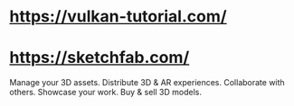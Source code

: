 # https://vulkan-tutorial.com/

# https://sketchfab.com/

Manage your 3D assets. Distribute 3D & AR experiences. Collaborate with others. Showcase your work. Buy & sell 3D models.
